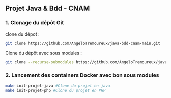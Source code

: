 ## Projet Java & Bdd - CNAM
### 1. Clonage du dépôt Git
clone du dépot :  
```bash
git clone https://github.com/AngeloTremoureux/java-bdd-cnam-main.git
```
Clone du dépôt avec sous modules :  
```bash
git clone --recurse-submodules https://github.com/AngeloTremoureux/java-bdd-cnam-main.git
```
### 2. Lancement des containers Docker avec bon sous modules
```bash
make init-projet-java #Clone du projet en java
make init-projet-php #Clone du projet en PHP
```
